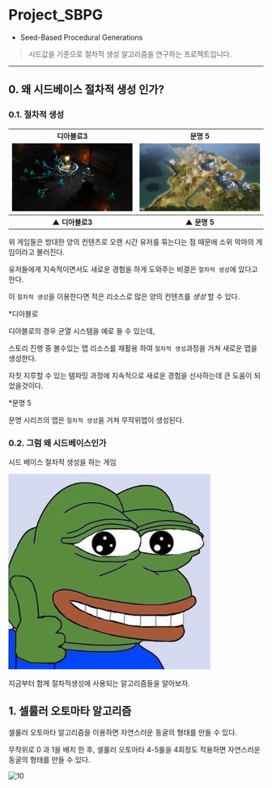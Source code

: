 # Project_SBPG
* Seed-Based Procedural Generations

> 시드값을 기준으로 절차적 생성 알고리즘을 연구하는 프로젝트입니다.  
---

## 0. 왜 시드베이스 절차적 생성 인가?

### 0.1. 절차적 생성

<table width="100%" text-align="center">
    <tr>
        <th>
            디아블로3
        </th>
        <th>
            문명 5
        </th>
    </tr>
    <tr>
        <td width="50%">
            <img src="./readmeimg/01diablo.jpg">
        </td>
        <td width="50%">
            <img src="./readmeimg/01civ.jpg">
        </td>
    </tr>
    <tr>
        <th>
            ▲ 디아블로3
        </th>
        <th>
            ▲ 문명 5
        </th>
    </tr>
</table>

위 게임들은 방대한 양의 컨텐츠로 오랜 시간 유저를 묶는다는 점 때문에 소위 악마의 게임이라고 불러진다.

유저들에게 지속적이면서도 새로운 경험을 하게 도와주는 비결은 `절차적 생성`에 있다고 한다.

이 `절차적 생성`을 이용한다면 적은 리소스로 많은 양의 컨텐츠를 *생성* 할 수 있다.

 *디아블로
 
 디아블로의 경우 균열 시스템을 예로 들 수 있는데,
 
 스토리 진행 중 볼수있는 맵 리소스를 재활용 하여 `절차적 생성`과정을 거쳐 새로운 맵을 생성한다.
 
 자칫 지루할 수 있는 템파밍 과정에 지속적으로 새로운 경험을 선사하는데 큰 도움이 되었을것이다.
 
 *문명 5
 
 문명 시리즈의 맵은 `절차적 생성`을 거쳐 무작위맵이 생성된다.

### 0.2. 그럼 왜 시드베이스인가

시드 베이스 절차적 생성을 하는 게임 


![pepeb](./readmeimg/pepeb.jpg)

지금부터 함께 절차적생성에 사용되는 알고리즘들을 알아보자.

## 1. 셀룰러 오토마타 알고리즘

셀룰러 오토마타 알고리즘을 이용하면 자연스러운 동굴의 형태를 만들 수 있다.

무작위로 0 과 1을 배치 한 후, 셀룰러 오토마타 4-5룰을 4회정도 적용하면 자연스러운 동굴의 형태를 만들 수 있다.

![10](./readmeimg/10genjava.jpg)
